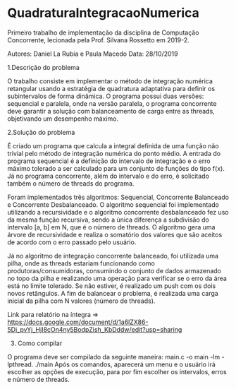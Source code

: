 # QuadraturaIntegracaoNumerica
Primeiro trabalho de implementação da disciplina de Computação Concorrente, lecionada pela Prof. Silvana Rossetto em 2019-2. 

Autores: Daniel La Rubia e Paula Macedo
Data: 28/10/2019


1.Descrição do problema

O trabalho consiste em implementar o método de integração numérica retangular usando a estratégia de quadratura adaptativa para definir os subintervalos de forma dinâmica. O programa possui duas versões: sequencial e paralela, onde na versão paralela, o programa concorrente deve garantir a solução com balanceamento de carga entre as threads, objetivando um desempenho máximo.



2.Solução do problema

É criado um programa que calcula a integral definida de uma função não trivial pelo método de integração numérica do ponto médio. A   entrada do programa sequencial  é a definição do intervalo de integração e o erro máximo tolerado a ser calculado para um conjunto de funções do tipo f(x). Já no programa concorrente, além do intervalo e do erro, é solicitado também o número de threads do programa. 

Foram implementados três algoritmos: Sequencial, Concorrente Balanceado e Concorrente Desbalanceado. O algoritmo sequencial foi implementado utilizando a recursividade e o algoritmo concorrente desbalanceado fez uso da mesma função recursiva, sendo a única diferença a subdivisão do intervalo [a, b] em N, que é o número de threads. O algoritmo gera uma árvore de recursividade e realiza o somatório dos valores que são aceitos de acordo com o erro passado pelo usuário. 

Já no algoritmo de integração concorrente balanceado, foi utilizada uma pilha, onde as threads estariam funcionando como produtoras/consumidoras, consumindo o conjunto de dados armazenado no topo da pilha e realizando uma operação para verificar se o erro da área está no limite tolerado. Se não estiver, é realizado um push com os dois novos retângulos. A  fim de balancear o problema, é realizada uma carga inicial da pilha com N valores (número de threads).

Link para relatório na íntegra => https://docs.google.com/document/d/1a6lZX86-5Dj_pvYj_HjI8cOn4ny5BodpZish_KbDddw/edit?usp=sharing

3. Como compilar

O programa deve ser compilado da seguinte maneira: main.c -o main -lm - lpthread.
./main
Após os comandos, aparecerá um menu e o usuário irá escolher as opções de execução, para por fim escolher os intervalos, erros e número de threads.






